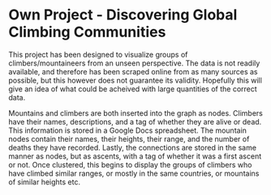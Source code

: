 # Own Project - Discovering Global Climbing Communities

This project has been designed to visualize groups of climbers/mountaineers from
an unseen perspective. The data is not readily available, and therefore has been
scraped online from as many sources as possible, but this however does not
guarantee its validity. Hopefully this will give an idea of what could be acheived
with large quantities of the correct data.

Mountains and climbers are both inserted into the graph as nodes. Climbers have 
their names, descriptions, and a tag of whether they are alive or dead. This information
is stored in a Google Docs spreadsheet. The mountain nodes contain their names, their
heights, their range, and the number of deaths they have recorded. Lastly, the connections
are stored in the same manner as nodes, but as ascents, with a tag of whether it was a first
ascent or not. Once clustered, this begins to display the groups of climbers who have climbed
similar ranges, or mostly in the same countries, or mountains of similar heights etc.
